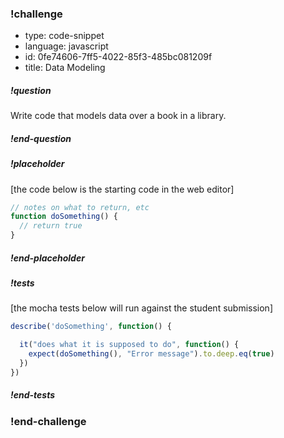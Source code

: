 <!-- >>>>>>>>>>>>>>>>>>>>>> BEGIN CHALLENGE >>>>>>>>>>>>>>>>>>>>>> -->
<!-- Replace everything in square brackets [] and remove brackets  -->

### !challenge

* type: code-snippet
* language: javascript
* id: 0fe74606-7ff5-4022-85f3-485bc081209f
* title: Data Modeling
<!-- * points: [1] (optional, the number of points for scoring as a checkpoint) -->
<!-- * topics: [python, pandas] (optional the topics for analyzing points) -->

##### !question

Write code that models data over a book in a library.

##### !end-question

##### !placeholder

[the code below is the starting code in the web editor]
```js
// notes on what to return, etc
function doSomething() {
  // return true
}
```

##### !end-placeholder

##### !tests

[the mocha tests below will run against the student submission]
```js
describe('doSomething', function() {

  it("does what it is supposed to do", function() {
    expect(doSomething(), "Error message").to.deep.eq(true)
  })
})
```

##### !end-tests

<!-- other optional sections -->
<!-- !hint - !end-hint (markdown, hidden, students click to view) -->
<!-- !rubric - !end-rubric (markdown, instructors can see while scoring a checkpoint) -->
<!-- !explanation - !end-explanation (markdown, students can see after answering correctly) -->

### !end-challenge

<!-- ======================= END CHALLENGE ======================= -->